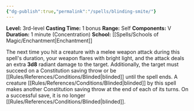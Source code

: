 ```yaml
---
{"dg-publish":true,"permalink":"/spells/blinding-smite/"}
---
```


**Level:** 3rd-level
**Casting Time:** 1 bonus
**Range:** Self
**Components:** V
**Duration:** 1 minute (Concentration)
**School:** [[Spells/Schools of Magic/Enchantment\|Enchantment]]

The next time you hit a creature with a melee weapon attack during this spell's duration, your weapon flares with bright light, and the attack deals an extra **3d8** radiant damage to the target. Additionally, the target must succeed on a Constitution saving throw or be [[Rules/References/Conditions/Blinded\|blinded]] until the spell ends.
A creature [[Rules/References/Conditions/Blinded\|blinded]] by this spell makes another Constitution saving throw at the end of each of its turns. On a successful save, it is no longer [[Rules/References/Conditions/Blinded\|blinded]].